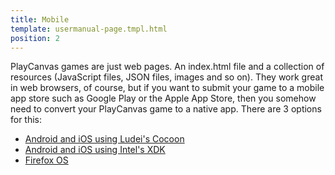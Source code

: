 ```yaml
---
title: Mobile
template: usermanual-page.tmpl.html
position: 2
---
```


PlayCanvas games are just web pages. An index.html file and a collection of resources (JavaScript files, JSON files, images and so on). They work great in web browsers, of course, but if you want to submit your game to a mobile app store such as Google Play or the Apple App Store, then you somehow need to convert your PlayCanvas game to a native app. There are 3 options for this:

* [Android and iOS using Ludei's Cocoon][1]
* [Android and iOS using Intel's XDK][2]
* [Firefox OS][3]

[1]: /user-manual/publishing/mobile/cocoon
[2]: /user-manual/publishing/mobile/xdk
[3]: /user-manual/publishing/mobile/firefox-os